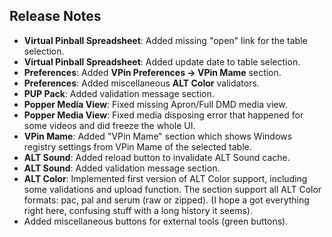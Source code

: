 ## Release Notes

- **Virtual Pinball Spreadsheet**: Added missing "open" link for the table selection.
- **Virtual Pinball Spreadsheet**: Added update date to table selection.
- **Preferences**: Added **VPin Preferences -> VPin Mame** section.
- **Preferences**: Added miscellaneous **ALT Color** validators.
- **PUP Pack**: Added validation message section.
- **Popper Media View**: Fixed missing Apron/Full DMD media view.
- **Popper Media View**: Fixed media disposing error that happened for some videos and did freeze the whole UI.
- **VPin Mame**: Added "VPin Mame" section which shows Windows registry settings from VPin Mame of the selected table.
- **ALT Sound**: Added reload button to invalidate ALT Sound cache.
- **ALT Sound**: Added validation message section.
- **ALT Color**: Implemented first version of ALT Color support, including some validations and upload function. The section support all ALT Color formats: pac, pal and serum (raw or zipped). (I hope a got everything right here, confusing stuff with a long history it seems).
- Added miscellaneous buttons for external tools (green buttons).
